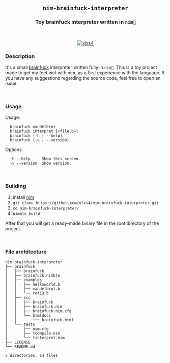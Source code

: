 <div align="center">

## `nim-brainfuck-interpreter`

<h3>
  Toy brainfuck interpreter written in <code>nim👑</code>
</h3>
<br>

[![xlxs4](https://circleci.com/gh/xlxs4/nim-brainfuck-interpreter.svg?style=shield)](https://circleci.com/gh/xlxs4/nim-brainfuck-interpreter)

</div>

### Description

It's a small [brainfuck](https://www.wikiwand.com/en/Brainfuck) interpreter written fully in `nim👑`. This is a toy project made to get my feet wet with nim, as a first experience with the language. If you have any suggestions regarding the source code, feel free to open an issue.

<br>

### Usage

Usage:
```
  brainfuck mandelbrot
  brainfuck interpret [<file.b>]
  brainfuck (-h | --help)
  brainfuck (-v | --version)
```

Options:
```
  -h --help     Show this screen.
  -v --version  Show version.
```

<br>

### Building

1. install [nim](https://nim-lang.org/)
2. `git clone https://github.com/xlxs4/nim-brainfuck-interpreter.git`
3. `cd nim-brainfuck-interpreter/`
4. `nimble build`

After that you will get a ready-made binary file in the root directory of the project.

<br>

### File architecture
```fish
nim-brainfuck-interpreter
├── brainfuck
│   ├── brainfuck
│   ├── brainfuck.nimble
│   ├── examples
│   │   ├── helloworld.b
│   │   ├── mandelbrot.b
│   │   └── rot13.b
│   ├── src
│   │   ├── brainfuck
│   │   ├── brainfuck.nim
│   │   ├── brainfuck.nim.cfg
│   │   └── htmldocs
│   │       └── brainfuck.html
│   └── tests
│       ├── nim.cfg
│       ├── tcompile.nim
│       └── tinterpret.nim
├── LICENSE
└── README.md

5 directories, 14 files
```
